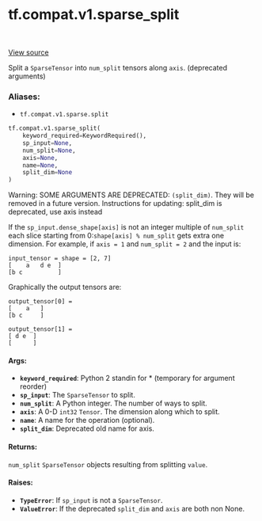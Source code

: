 <div itemscope itemtype="http://developers.google.com/ReferenceObject">
<meta itemprop="name" content="tf.compat.v1.sparse_split" />
<meta itemprop="path" content="Stable" />
</div>

# tf.compat.v1.sparse_split

<!-- Insert buttons -->

<table class="tfo-notebook-buttons tfo-api" align="left">
</table>

<a target="_blank" href="/code/stable/tensorflow/python/ops/sparse_ops.py">View source</a>



<!-- Start diff -->
Split a `SparseTensor` into `num_split` tensors along `axis`. (deprecated arguments)

### Aliases:

* `tf.compat.v1.sparse.split`


``` python
tf.compat.v1.sparse_split(
    keyword_required=KeywordRequired(),
    sp_input=None,
    num_split=None,
    axis=None,
    name=None,
    split_dim=None
)
```



<!-- Placeholder for "Used in" -->

Warning: SOME ARGUMENTS ARE DEPRECATED: `(split_dim)`. They will be removed in a future version.
Instructions for updating:
split_dim is deprecated, use axis instead

If the `sp_input.dense_shape[axis]` is not an integer multiple of `num_split`
each slice starting from 0:`shape[axis] % num_split` gets extra one
dimension. For example, if `axis = 1` and `num_split = 2` and the
input is:

    input_tensor = shape = [2, 7]
    [    a   d e  ]
    [b c          ]

Graphically the output tensors are:

    output_tensor[0] =
    [    a   ]
    [b c     ]

    output_tensor[1] =
    [ d e  ]
    [      ]

#### Args:


* <b>`keyword_required`</b>: Python 2 standin for * (temporary for argument reorder)
* <b>`sp_input`</b>: The `SparseTensor` to split.
* <b>`num_split`</b>: A Python integer. The number of ways to split.
* <b>`axis`</b>: A 0-D `int32` `Tensor`. The dimension along which to split.
* <b>`name`</b>: A name for the operation (optional).
* <b>`split_dim`</b>: Deprecated old name for axis.


#### Returns:

`num_split` `SparseTensor` objects resulting from splitting `value`.



#### Raises:


* <b>`TypeError`</b>: If `sp_input` is not a `SparseTensor`.
* <b>`ValueError`</b>: If the deprecated `split_dim` and `axis` are both non None.